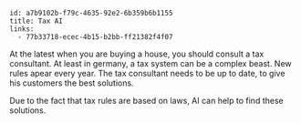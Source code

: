 ```
id: a7b9102b-f79c-4635-92e2-6b359b6b1155
title: Tax AI
links:
  - 77b33718-ecec-4b15-b2bb-ff21382f4f07
```

At the latest when you are buying a house, you should consult a tax consultant.
At least in germany, a tax system can be a complex beast.
New rules apear every year.
The tax consultant needs to be up to date, to give his customers the best solutions.

Due to the fact that tax rules are based on laws, AI can help to find these solutions.

